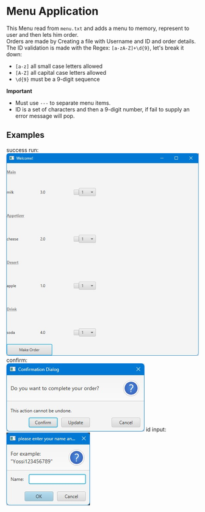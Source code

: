 # Menu Application
This Menu read from `menu.txt` and adds a menu to memory, represent to user and then lets him order.               
Orders are made by Creating a file with Username and ID and order details.              
The ID validation is made with the Regex: `[a-zA-Z]+\d{9}`, let's break it down:
- `[a-z]` all small case letters allowed
- `[A-Z]` all capital case letters allowed
- `\d{9}` must be a 9-digit sequence 

**Important**           
* Must use `---` to separate menu items.
* ID is a set of characters and then a 9-digit number, if fail to supply an error message will pop.

## Examples
success run:
![Menu](menu.jpg?raw=true)
confirm:                
![confirm](confirm.jpg?raw=true)
id input:                   
![id-input](name%20input.jpg?raw=true)


